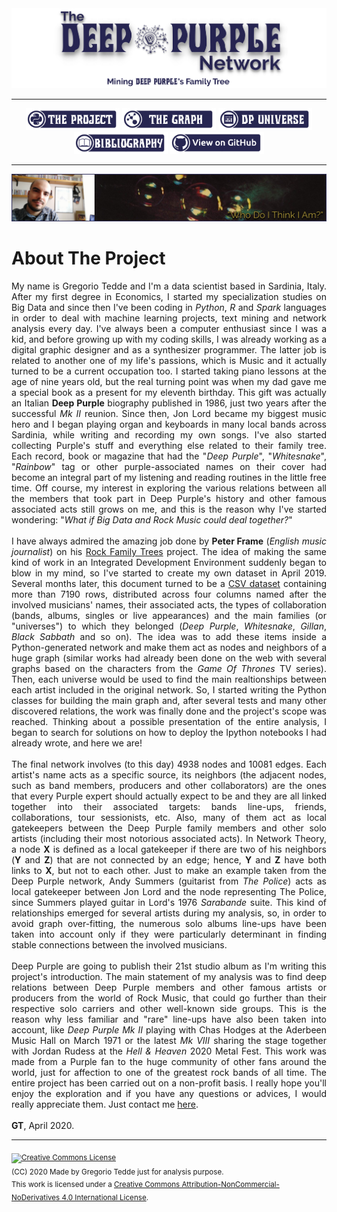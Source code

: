 <div align="center"><a href="https://greggtdd.github.io/DeepPurpleNetwork/"><img src="https://raw.githubusercontent.com/greggtdd/DeepPurpleNetwork/master/docs/site_images/dpnetwork_banner.png"></a></div>

___

<div align="center"><a href="https://greggtdd.github.io/DeepPurpleNetwork/pages/project"><img src="https://raw.githubusercontent.com/greggtdd/DeepPurpleNetwork/master/docs/site_images/button_proj.png"  width="150" height="35"></a> <a href="https://greggtdd.github.io/DeepPurpleNetwork/pages/graph"><img src="https://raw.githubusercontent.com/greggtdd/DeepPurpleNetwork/master/docs/site_images/button_graph.png"  width="150" height="35"></a> <a href="https://greggtdd.github.io/DeepPurpleNetwork/pages/dp_universe"><img src="https://raw.githubusercontent.com/greggtdd/DeepPurpleNetwork/master/docs/site_images/button_univ.png"  width="150" height="35"></a> <a href="https://greggtdd.github.io/DeepPurpleNetwork/pages/bibliography"><img src="https://raw.githubusercontent.com/greggtdd/DeepPurpleNetwork/master/docs/site_images/button_biblio.png"  width="150" height="35"></a> <a href="https://github.com/greggtdd/DeepPurpleNetwork" target="_blank"><img src="https://raw.githubusercontent.com/greggtdd/DeepPurpleNetwork/master/docs/site_images/button_git.png"  width="150" height="35"></a></div>

___

![Gregorio Tedde](https://github.com/greggtdd/DeepPurpleNetwork/blob/master/docs/site_images/gt-profile.png?raw=true)

# About The Project
<div style="text-align: justify">My name is Gregorio Tedde and I'm a data scientist based in Sardinia, Italy. After my first degree in Economics, I started my specialization studies on Big Data and since then I've been coding in <em>Python</em>, <em>R</em> and <em>Spark</em> languages in order to deal with machine learning projects, text mining and network analysis every day. I've always been a computer enthusiast since I was a kid, and before growing up with my coding skills, I was already working as a digital graphic designer and as a synthesizer programmer. The latter job is related to another one of my life's passions, which is Music and it actually turned to be a current occupation too. I started taking piano lessons at the age of nine years old, but the real turning point was when my dad gave me a special book as a present for my eleventh birthday. This gift was actually an Italian <b>Deep Purple</b> biography published in 1986, just two years after the successful <em>Mk II</em> reunion. Since then, Jon Lord became my biggest music hero and I began playing organ and keyboards in many local bands across Sardinia, while writing and recording my own songs. I've also started collecting Purple's stuff and everything else related to their family tree. Each record, book or magazine that had the "<em>Deep Purple</em>", "<em>Whitesnake</em>", "<em>Rainbow</em>" tag or other purple-associated names on their cover had become an integral part of my listening and reading routines in the little free time. Off course, my interest in exploring the various relations between all the members that took part in Deep Purple's history and other famous associated acts still grows on me, and this is the reason why I've started wondering: "<em>What if Big Data and Rock Music could deal together?</em>"<br>
<br>
  I have always admired the amazing job done by <b>Peter Frame</b> (<em>English music journalist</em>) on his <a href="https://rockfamilytrees.co.uk" target="_blank">Rock Family Trees</a> project. The idea of making the same kind of work in an Integrated Development Environment suddenly began to blow in my mind, so I've started to create my own dataset in April 2019. Several months later, this document turned to be a <a href="https://github.com/greggtdd/DeepPurpleNetwork/blob/master/dp_union_edges.csv" target="_blank">CSV dataset</a> containing more than 7190 rows, distributed across four columns named after the involved musicians' names, their associated acts, the types of collaboration (bands, albums, singles or live appearances) and the main families (or "universes") to which they belonged (<em>Deep Purple</em>, <em>Whitesnake</em>, <em>Gillan</em>, <em>Black Sabbath</em> and so on). The idea was to add these items inside a Python-generated network and make them act as nodes and neighbors of a huge graph (similar works had already been done on the web with several graphs based on the characters from the <em>Game Of Thrones</em> TV series). Then, each universe would be used to find the main realtionships between each artist included in the original network. So, I started writing the Python classes for building the main graph and, after several tests and many other discovered relations, the work was finally done and the project's scope was reached. Thinking about a possible presentation of the entire analysis, I began to search for solutions on how to deploy the Ipython notebooks I had already wrote, and here we are!<br>
<br>
The final network involves (to this day) 4938 nodes and 10081 edges. Each artist's name acts as a specific source, its neighbors (the adjacent nodes, such as band members, producers and other collaborators) are the ones that every Purple expert should actually expect to be and they are all linked together into their associated targets: bands line-ups, friends, collaborations, tour sessionists, etc. Also, many of them act as local gatekeepers between the Deep Purple family members and other solo artists (including their most notorious associated acts). In Network Theory, a node <b>X</b> is defined as a local gatekeeper if there are two of his neighbors (<b>Y</b> and <b>Z</b>) that are not connected by an edge; hence, <b>Y</b> and <b>Z</b> have both links to <b>X</b>, but not to each other. Just to make an example taken from the Deep Purple network, Andy Summers (guitarist from <em>The Police</em>) acts as local gatekeeper between Jon Lord and the node representing The Police, since Summers played guitar in Lord's 1976 <em>Sarabande</em> suite. This kind of relationships emerged for several artists during my analysis, so, in order to avoid graph over-fitting, the numerous solo albums line-ups have been taken into account only if they were particularly determinant in finding stable connections between the involved musicians.<br>
<br>
Deep Purple are going to publish their 21st studio album as I'm writing this project's introduction. The main statement of my analysis was to find deep relations between Deep Purple members and other famous artists or producers from the world of Rock Music, that could go further than their respective solo carriers and other well-known side groups. This is the reason why less familiar and "rare" line-ups have also been taken into account, like <em>Deep Purple Mk II</em> playing with Chas Hodges at the Aderbeen Music Hall on March 1971 or the latest <em>Mk VIII</em> sharing the stage together with Jordan Rudess at the <em>Hell & Heaven</em> 2020 Metal Fest. This work was made from a Purple fan to the huge community of other fans around the world, just for affection to one of the greatest rock bands of all time. The entire project has been carried out on a non-profit basis. I really hope you'll enjoy the exploration and if you have any questions or advices, I would really appreciate them. Just contact me <a href="mailto:greggtedde@gmail.com">here</a>.</div>
<br>
<b>GT</b>, April 2020.

___
<sub><a rel="license" href="http://creativecommons.org/licenses/by-nc-nd/4.0/"><img alt="Creative Commons License" style="border-width:0" src="https://i.creativecommons.org/l/by-nc-nd/4.0/88x31.png" /></a><br />(CC) 2020 Made by Gregorio Tedde just for analysis purpose.<br>This work is licensed under a <a rel="license" href="http://creativecommons.org/licenses/by-nc-nd/4.0/">Creative Commons Attribution-NonCommercial-NoDerivatives 4.0 International License</a>.</sub>

